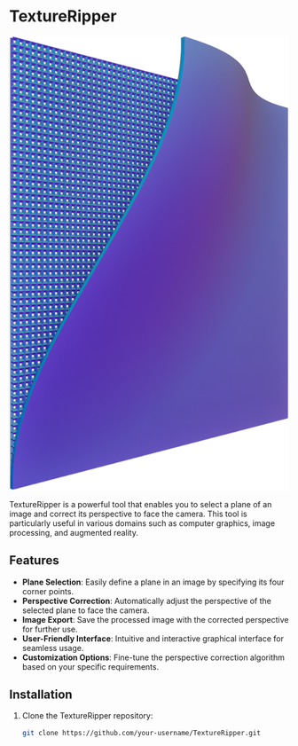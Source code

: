 # TextureRipper

![TextureRipper Logo](TextureRipper/Images/iconorig.png) <!-- Replace "logo.png" with the path to your project's logo -->

TextureRipper is a powerful tool that enables you to select a plane of an image and correct its perspective to face the camera. This tool is particularly useful in various domains such as computer graphics, image processing, and augmented reality.

## Features

- **Plane Selection**: Easily define a plane in an image by specifying its four corner points.
- **Perspective Correction**: Automatically adjust the perspective of the selected plane to face the camera.
- **Image Export**: Save the processed image with the corrected perspective for further use.
- **User-Friendly Interface**: Intuitive and interactive graphical interface for seamless usage.
- **Customization Options**: Fine-tune the perspective correction algorithm based on your specific requirements.

## Installation

1. Clone the TextureRipper repository:

   ```bash
   git clone https://github.com/your-username/TextureRipper.git
